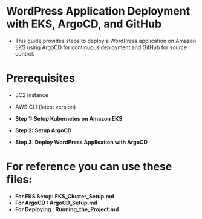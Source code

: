 # WordPress Application Deployment with EKS, ArgoCD, and GitHub
- This guide provides steps to deploy a WordPress application on Amazon EKS using ArgoCD for continuous deployment and GitHub for source control.

# Prerequisites
- EC2 Instance
- AWS CLI (latest version)

- **Step 1: Setup Kubernetes on Amazon EKS**
- **Step 2: Setup ArgoCD**
- **Step 3: Deploy WordPress Application with ArgoCD**

# For reference you can use these files:
- **For EKS Setup: EKS_Cluster_Setup.md**
- **For ArgoCD : ArgoCD_Setup.md**
- **For Deploying  : Running_the_Project.md**
